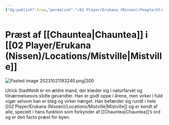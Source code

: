 ```yaml
---
{"dg-publish":true,"permalink":"/02 Player/Erukana (Nissen)/People/Ulrick Stadtfeldt/"}
---
```


# Præst af [[Chauntea\|Chauntea]] i [[02 Player/Erukana (Nissen)/Locations/Mistville\|Mistville]] 

![Pasted image 20231021193240.png|300](/img/user/10%20Attachments/Pasted%20image%2020231021193240.png)

Ulrick Stadtfeldt er en ældre mand, der klæder sig i naturfarvet og tilnærmelsesvis slidte gevandter. 
Han er godt oppe i årene, men virker i fuld vigør selvom han er bleg og virker hærget. 
Han befærder sig rundt i hele [[02 Player/Erukana (Nissen)/Locations/Mistville\|Mistville]] og er kendt af alle, specielt i hans funktion som forkynder af [[Chauntea\|Chauntea]]’s ord og er den facto præst for byen.